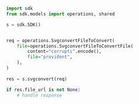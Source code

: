 <!-- Start SDK Example Usage -->
```python
import sdk
from sdk.models import operations, shared

s = sdk.SDK()


req = operations.SvgconvertFileToConvert(
    file=operations.SvgconvertFileToConvertFile(
        content="corrupti".encode(),
        file="provident",
    ),
)
    
res = s.svgconvert(req)

if res.file_url is not None:
    # handle response
```
<!-- End SDK Example Usage -->